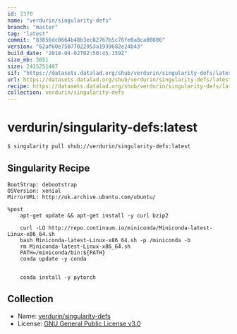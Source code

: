 ```yaml
---
id: 2370
name: "verdurin/singularity-defs"
branch: "master"
tag: "latest"
commit: "83856dc0664b48b3ec82767b5c76fe0a8ca00806"
version: "62af60e75077022953a1939682e24b43"
build_date: "2018-04-02T02:50:45.159Z"
size_mb: 3651
size: 2415251487
sif: "https://datasets.datalad.org/shub/verdurin/singularity-defs/latest/2018-04-02-83856dc0-62af60e7/62af60e75077022953a1939682e24b43.simg"
url: https://datasets.datalad.org/shub/verdurin/singularity-defs/latest/2018-04-02-83856dc0-62af60e7/
recipe: https://datasets.datalad.org/shub/verdurin/singularity-defs/latest/2018-04-02-83856dc0-62af60e7/Singularity
collection: verdurin/singularity-defs
---
```


# verdurin/singularity-defs:latest

```bash
$ singularity pull shub://verdurin/singularity-defs:latest
```

## Singularity Recipe

```singularity
BootStrap: debootstrap
OSVersion: xenial
MirrorURL: http://uk.archive.ubuntu.com/ubuntu/

%post
    apt-get update && apt-get install -y curl bzip2

    curl -LO http://repo.continuum.io/miniconda/Miniconda-latest-Linux-x86_64.sh
    bash Miniconda-latest-Linux-x86_64.sh -p /miniconda -b
    rm Miniconda-latest-Linux-x86_64.sh
    PATH=/miniconda/bin:${PATH}
    conda update -y conda


    conda install -y pytorch
```

## Collection

 - Name: [verdurin/singularity-defs](https://github.com/verdurin/singularity-defs)
 - License: [GNU General Public License v3.0](https://api.github.com/licenses/gpl-3.0)

